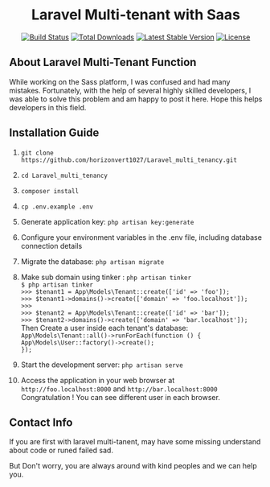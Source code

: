 <h1 align="center">Laravel Multi-tenant with Saas</h1>
<p align="center">
<a href="https://github.com/laravel/framework/actions"><img src="https://github.com/laravel/framework/workflows/tests/badge.svg" alt="Build Status"></a>
<a href="https://packagist.org/packages/laravel/framework"><img src="https://img.shields.io/packagist/dt/laravel/framework" alt="Total Downloads"></a>
<a href="https://packagist.org/packages/laravel/framework"><img src="https://img.shields.io/packagist/v/laravel/framework" alt="Latest Stable Version"></a>
<a href="https://packagist.org/packages/laravel/framework"><img src="https://img.shields.io/packagist/l/laravel/framework" alt="License"></a>
</p>
 
## About Laravel Multi-Tenant Function

While working on the Sass platform, I was confused and had many mistakes. Fortunately, with the help of several highly skilled developers, I was able to solve this problem and am happy to post it here. Hope this helps developers in this field.
 
## Installation Guide

1. `git clone https://github.com/horizonvert1027/Laravel_multi_tenancy.git`

2. `cd Laravel_multi_tenancy`

3. `composer install`

4. `cp .env.example .env`

5. Generate application key: `php artisan key:generate`

6. Configure your environment variables in the .env file, including database connection details

7. Migrate the database: `php artisan migrate`

8. Make sub domain using tinker : `php artisan tinker`<br/>
    `$ php artisan tinker`<br/>
        `>>> $tenant1 = App\Models\Tenant::create(['id' => 'foo']);`<br/>
        `>>> $tenant1->domains()->create(['domain' => 'foo.localhost']);`<br/>
        `>>>`<br/>
        `>>> $tenant2 = App\Models\Tenant::create(['id' => 'bar']);`<br/>
        `>>> $tenant2->domains()->create(['domain' => 'bar.localhost']);`<br/>
    Then Create a user inside each tenant's database:<br/>
    `App\Models\Tenant::all()->runForEach(function () {`<br/>
        `App\Models\User::factory()->create();`<br/>
     `});`<br/>

9. Start the development server: `php artisan serve`

10. Access the application in your web browser at `http://foo.localhost:8000` and `http://bar.localhost:8000`
    Congratulation ! You can see different user in each browser.

## Contact Info

If you are first with laravel multi-tanent, may have some missing understand about code or runed failed sad.

But Don't worry, you are always around with kind peoples and we can help you.


